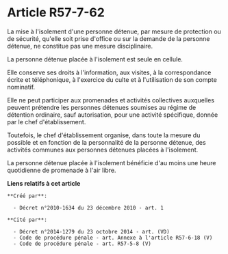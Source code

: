 # Article R57-7-62

La mise à l'isolement d'une personne détenue, par mesure de protection ou de sécurité, qu'elle soit prise d'office ou sur la
demande de la personne détenue, ne constitue pas une mesure disciplinaire. 

La personne détenue placée à l'isolement est seule en cellule. 

Elle conserve ses droits à l'information, aux visites, à la correspondance écrite et téléphonique, à l'exercice du culte et à
l'utilisation de son compte nominatif. 

Elle ne peut participer aux promenades et activités collectives auxquelles peuvent prétendre les personnes détenues soumises
au régime de détention ordinaire, sauf autorisation, pour une activité spécifique, donnée par le chef d'établissement. 

Toutefois, le chef d'établissement organise, dans toute la mesure du possible et en fonction de la personnalité de la
personne détenue, des activités communes aux personnes détenues placées à l'isolement. 

La personne détenue placée à l'isolement bénéficie d'au moins une heure quotidienne de promenade à l'air libre.

**Liens relatifs à cet article**

	**Créé par**:

	  - Décret n°2010-1634 du 23 décembre 2010 - art. 1

	**Cité par**:

	  - Décret n°2014-1279 du 23 octobre 2014 - art. (VD)
	  - Code de procédure pénale - art. Annexe à l'article R57-6-18 (V)
	  - Code de procédure pénale - art. R57-5-8 (V)
